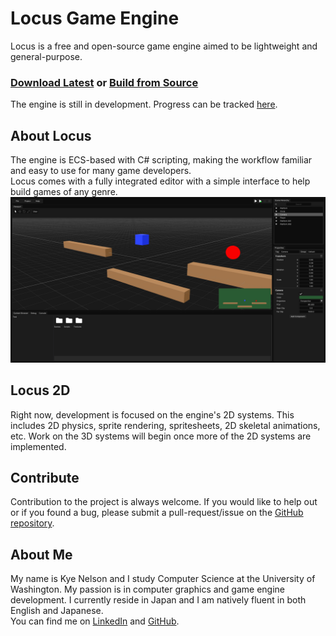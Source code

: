 # Locus Game Engine
Locus is a free and open-source game engine aimed to be lightweight and general-purpose. <br>

### <a href="https://github.com/Kyenel64/Locus-Engine/releases" target="_blank">Download Latest</a> or <a href="Pages/GettingStarted/HowToBuild">Build from Source</a>

The engine is still in development. Progress can be tracked <a href="https://trello.com/b/NNDPkCjF/locus-kanban" target="_blank">here</a>.

## About Locus
The engine is ECS-based with C# scripting, making the workflow familiar and easy to use for many game developers. <br>
Locus comes with a fully integrated editor with a simple interface to help build games of any genre.
![Locus editor](Resources/editor.png)

## Locus 2D
Right now, development is focused on the engine's 2D systems. This includes 2D physics, sprite rendering, spritesheets, 2D skeletal animations, etc.
Work on the 3D systems will begin once more of the 2D systems are implemented.

## Contribute
Contribution to the project is always welcome. If you would like to help out or if you found a bug, please submit a pull-request/issue on the <a href="https://github.com/Kyenel64/Locus-Engine" target="_blank">GitHub repository</a>.

## About Me
My name is Kye Nelson and I study Computer Science at the University of Washington. My passion is in computer graphics and game engine development. I currently reside in Japan and I am natively fluent in both English and Japanese. <br>
You can find me on <a href="https://www.linkedin.com/in/kye-nelson/" target="_blank">LinkedIn</a> and <a href="https://github.com/Kyenel64" target="_blank">GitHub</a>.